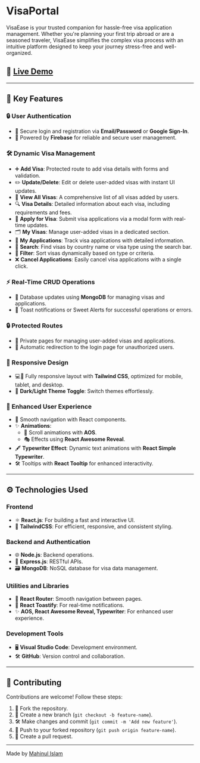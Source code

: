 # VisaPortal

VisaEase is your trusted companion for hassle-free visa application management.
Whether you're planning your first trip abroad or are a seasoned traveler,
VisaEase simplifies the complex visa process with an intuitive platform designed
to keep your journey stress-free and well-organized.

## 🚀 [Live Demo](https://visa-portal-app.web.app/)

---

## 🌟 Key Features

### **🔒 User Authentication**

- 🔑 Secure login and registration via **Email/Password** or **Google Sign-In**.
- 🔐 Powered by **Firebase** for reliable and secure user management.

### **🛠️ Dynamic Visa Management**

- ➕ **Add Visa**: Protected route to add visa details with forms and
  validation.
- ✏️ **Update/Delete**: Edit or delete user-added visas with instant UI updates.
- 📜 **View All Visas**: A comprehensive list of all visas added by users.
- 🔍 **Visa Details**: Detailed information about each visa, including
  requirements and fees.
- 📝 **Apply for Visa**: Submit visa applications via a modal form with
  real-time updates.
- 🗂️ **My Visas**: Manage user-added visas in a dedicated section.
- 📩 **My Applications**: Track visa applications with detailed information.
- 🔎 **Search**: Find visas by country name or visa type using the search bar.
- 🧹 **Filter**: Sort visas dynamically based on type or criteria.
- ❌ **Cancel Applications**: Easily cancel visa applications with a single
  click.

### **⚡ Real-Time CRUD Operations**

- 🔄 Database updates using **MongoDB** for managing visas and applications.
- 🎉 Toast notifications or Sweet Alerts for successful operations or errors.

### **🔒 Protected Routes**

- 🔑 Private pages for managing user-added visas and applications.
- 🚪 Automatic redirection to the login page for unauthorized users.

### **📱 Responsive Design**

- 💻📱 Fully responsive layout with **Tailwind CSS**, optimized for mobile,
  tablet, and desktop.
- 🌙 **Dark/Light Theme Toggle**: Switch themes effortlessly.

### **🎨 Enhanced User Experience**

- 🚀 Smooth navigation with React components.
- ✨ **Animations**:
  - 🎥 Scroll animations with **AOS**.
  - 🎭 Effects using **React Awesome Reveal**.
- 🖋️ **Typewriter Effect**: Dynamic text animations with **React Simple
  Typewriter**.
- 🛠️ Tooltips with **React Tooltip** for enhanced interactivity.

---

## ⚙️ Technologies Used

### **Frontend**

- ⚛️ **React.js**: For building a fast and interactive UI.
- 🎨 **TailwindCSS**: For efficient, responsive, and consistent styling.

### **Backend and Authentication**

- 🌐 **Node.js**: Backend operations.
- 📡 **Express.js**: RESTful APIs.
- 🗃️ **MongoDB**: NoSQL database for visa data management.

### **Utilities and Libraries**

- 🔄 **React Router**: Smooth navigation between pages.
- 💬 **React Toastify**: For real-time notifications.
- ✨ **AOS, React Awesome Reveal, Typewriter**: For enhanced user experience.

### **Development Tools**

- 🖥️ **Visual Studio Code**: Development environment.
- 🛠️ **GitHub**: Version control and collaboration.

---

## 🤝 Contributing

Contributions are welcome! Follow these steps:

1. 🍴 Fork the repository.
2. 🌱 Create a new branch (`git checkout -b feature-name`).
3. 🛠️ Make changes and commit (`git commit -m 'Add new feature'`).
4. 🚀 Push to your forked repository (`git push origin feature-name`).
5. 📩 Create a pull request.

---

Made by [Mahinul Islam](https://github.com/Mahinul-Islam-Mahin)
